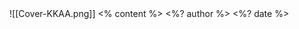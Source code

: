 <grid drag="100 100" drop="0 0" class="fullImage">
![[Cover-KKAA.png]]
</grid>
<grid drag="100 80" drop="0 10" class="content frontcover" align="center" pad="0 40px"  >
<% content %>
<grid drag="100 20" drop="0 60" align="center">
<%? author %>
</grid>
<grid drag="100 20" drop="0 65" align="center">
<%? date %>
</grid>
</grid>

